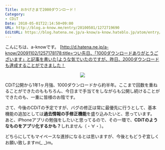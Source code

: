 ```yaml
---
Title: おかげさまで2000ダウンロード！
Category:
- CDiT
Date: 2010-05-01T22:14:50+09:00
URL: http://blog.a-know.me/entry/20100501/1272719690
EditURL: https://blog.hatena.ne.jp/a-know/a-know.hateblo.jp/atom/entry/12921228815727979843
---
```



こんにちは、a-knowです。
[http://d.hatena.ne.jp/a-know/20091102/1257178178:title=つい先日、「1000ダウンロードありがとうございます」と記事を書いた]ような気でいたのですが、昨日、2000ダウンロードも達成することができました！


<div align = center><img src="http://graph.hatena.ne.jp/a-know/graph?mode=detail&day=90&graphname=CDiT%E3%83%80%E3%82%A6%E3%83%B3%E3%83%AD%E3%83%BC%E3%83%89%E7%B7%8F%E6%95%B0%EF%BC%88Win%EF%BC%8BMac%EF%BC%89"></div>


CDiT公開から1年1ヶ月強、1000ダウンロードから約半年。ここまで回数を重ねることができたのももちろん、今日まで手当てをしながらも公開し続けることができたのも、一重に皆様のお陰です。

さて、今後のCDiTの予定ですが、バグの修正は常に最優先に行うとして、基本機能の追加としては<span style="font-weight:bold;">過去情報の手修正機能</span>を盛り込みたいと、思っています。
あと、iPhoneアプリの勉強をしたいと思ってるので、その一環で、<span style="font-weight:bold;">CDiTのようなものをアプリ化するかも？</span>しれません（・∀・）。


どちらにしてもマイペースな進捗になるとは思いますが、今後ともどうぞ宜しくお願い致しますm(_ _)m。
